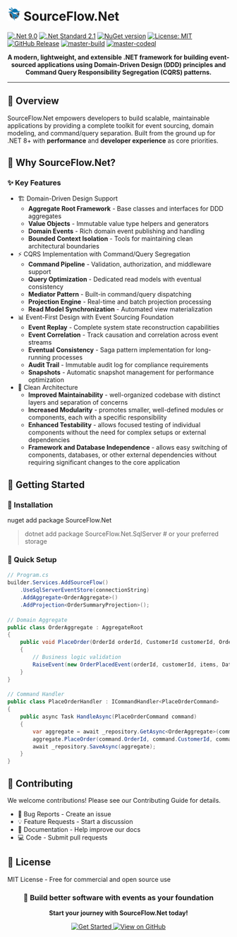 # <img src="https://github.com/CodeShayk/SourceFlow.Net/blob/master/Images/ninja-icon-16.png" alt="ninja" style="width:30px;"/> SourceFlow.Net
[![.Net 9.0](https://img.shields.io/badge/.Net-9.0-blue)](https://dotnet.microsoft.com/en-us/download/dotnet/9.0)
[![.Net Standard 2.1](https://img.shields.io/badge/.NetStandard-2.1-blue)](https://github.com/dotnet/standard/blob/v2.1.0/docs/versions/netstandard2.1.md)
[![NuGet version](https://badge.fury.io/nu/SourceFlow.Net.svg)](https://badge.fury.io/nu/SourceFlow.Net) 
[![License: MIT](https://img.shields.io/badge/License-MIT-yellow.svg)](https://github.com/CodeShayk/SourceFlow.Net/blob/master/LICENSE.md) 
[![GitHub Release](https://img.shields.io/github/v/release/CodeShayk/SourceFlow.Net?logo=github&sort=semver)](https://github.com/CodeShayk/SourceFlow.Net/releases/latest)
[![master-build](https://github.com/CodeShayk/SourceFlow.Net/actions/workflows/Master-Build.yml/badge.svg)](https://github.com/CodeShayk/SourceFlow.Net/actions/workflows/Master-Build.yml)
[![master-codeql](https://github.com/CodeShayk/SourceFlow.Net/actions/workflows/Master-CodeQL.yml/badge.svg)](https://github.com/CodeShayk/SourceFlow.Net/actions/workflows/Master-CodeQL.yml)

<p align="center"> </p>
<p align="center">
  <strong>A modern, lightweight, and extensible .NET framework for building event-sourced applications using Domain-Driven Design (DDD) principles and Command Query Responsibility Segregation (CQRS) patterns.</strong>
</p>

---

## 🚀 Overview

SourceFlow.Net empowers developers to build scalable, maintainable applications by providing a complete toolkit for event sourcing, domain modeling, and command/query separation. Built from the ground up for .NET 8+ with **performance** and **developer experience** as core priorities.

## 🌟 Why SourceFlow.Net?
### ✨ Key Features
* 🏗️ Domain-Driven Design Support
  - **Aggregate Root Framework** - Base classes and interfaces for DDD aggregates
  - **Value Objects** - Immutable value type helpers and generators
  - **Domain Events** - Rich domain event publishing and handling
  - **Bounded Context Isolation** - Tools for maintaining clean architectural boundaries 
* ⚡ CQRS Implementation with Command/Query Segregation
  - **Command Pipeline** - Validation, authorization, and middleware support
  - **Query Optimization** - Dedicated read models with eventual consistency
  - **Mediator Pattern** - Built-in command/query dispatching
  - **Projection Engine** - Real-time and batch projection processing
  - **Read Model Synchronization** - Automated view materialization
* 📊 Event-First Design with Event Sourcing Foundation
  - **Event Replay** - Complete system state reconstruction capabilities
  - **Event Correlation** - Track causation and correlation across event streams
  - **Eventual Consistency** - Saga pattern implementation for long-running processes
  - **Audit Trail** - Immutable audit log for compliance requirements
  - **Snapshots** - Automatic snapshot management for performance optimization
* 🧱 Clean Architecture
  - **Improved Maintainability** - well-organized codebase with distinct layers and separation of concerns
  - **Increased Modularity** - promotes smaller, well-defined modules or components, each with a specific responsibility
  - **Enhanced Testability** - allows focused testing of individual components without the need for complex setups or external dependencies
  - **Framework and Database Independence** - allows easy switching of components, databases, or other external dependencies without requiring significant changes to the core application
  
## 🏁 Getting Started
### 🏢 Installation
nuget add package SourceFlow.Net
> dotnet add package SourceFlow.Net.SqlServer  # or your preferred storage

### 💼 Quick Setup
``` csharp
// Program.cs
builder.Services.AddSourceFlow()
    .UseSqlServerEventStore(connectionString)
    .AddAggregate<OrderAggregate>()
    .AddProjection<OrderSummaryProjection>();

// Domain Aggregate
public class OrderAggregate : AggregateRoot
{
    public void PlaceOrder(OrderId orderId, CustomerId customerId, OrderItems items)
    {
        // Business logic validation
        RaiseEvent(new OrderPlacedEvent(orderId, customerId, items, DateTime.UtcNow));
    }
}

// Command Handler
public class PlaceOrderHandler : ICommandHandler<PlaceOrderCommand>
{
    public async Task HandleAsync(PlaceOrderCommand command)
    {
        var aggregate = await _repository.GetAsync<OrderAggregate>(command.OrderId);
        aggregate.PlaceOrder(command.OrderId, command.CustomerId, command.Items);
        await _repository.SaveAsync(aggregate);
    }
}
```
## 🤝 Contributing
We welcome contributions! Please see our Contributing Guide for details.
- 🐛 Bug Reports - Create an issue
- 💡 Feature Requests - Start a discussion
- 📝 Documentation - Help improve our docs
- 💻 Code - Submit pull requests

## 📄 License
MIT License - Free for commercial and open source use

<div align="center">
  <h3>🚀 Build better software with events as your foundation</h3>
  <p><strong>Start your journey with SourceFlow.Net today!</strong></p>
  <a href="https://sourceflow.net/quick-start">
    <img src="https://img.shields.io/badge/Get%20Started-blue?style=for-the-badge&logo=rocket" alt="Get Started" />
  </a>
  <a href="https://github.com/CodeShayk/sourceflow.net">
    <img src="https://img.shields.io/badge/View%20on%20GitHub-black?style=for-the-badge&logo=github" alt="View on GitHub" />
  </a>
</div>
